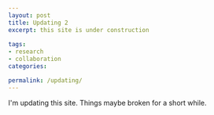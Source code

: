```yaml
---
layout: post
title: Updating 2 
excerpt: this site is under construction
 
tags: 
- research
- collaboration
categories:

permalink: /updating/
---
```


I'm updating this site. Things maybe broken for a short while.
